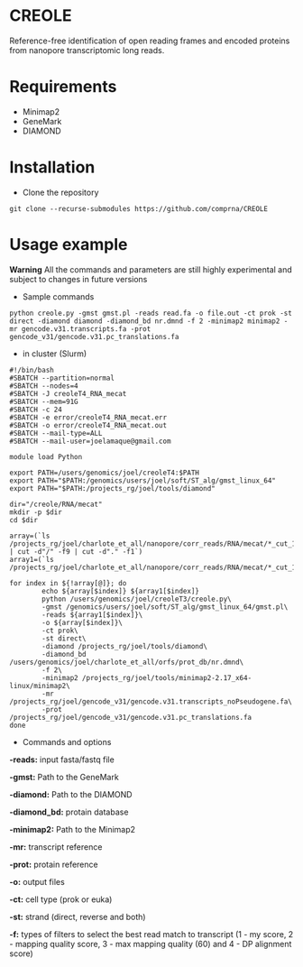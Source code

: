 # CREOLE
Reference-free identification of open reading frames and encoded proteins from nanopore transcriptomic long reads. 
# Requirements
- Minimap2
- GeneMark
- DIAMOND
# Installation
- Clone the repository

`git clone --recurse-submodules https://github.com/comprna/CREOLE`

# Usage example 
**Warning** All the commands and parameters are still highly experimental and subject to changes in future versions

- Sample commands
```
python creole.py -gmst gmst.pl -reads read.fa -o file.out -ct prok -st direct -diamond diamond -diamond_bd nr.dmnd -f 2 -minimap2 minimap2 -mr gencode.v31.transcripts.fa -prot gencode_v31/gencode.v31.pc_translations.fa

```

- in cluster (Slurm)

```
#!/bin/bash
#SBATCH --partition=normal
#SBATCH --nodes=4
#SBATCH -J creoleT4_RNA_mecat
#SBATCH --mem=91G
#SBATCH -c 24
#SBATCH -e error/creoleT4_RNA_mecat.err
#SBATCH -o error/creoleT4_RNA_mecat.out
#SBATCH --mail-type=ALL
#SBATCH --mail-user=joelamaque@gmail.com

module load Python

export PATH=/users/genomics/joel/creoleT4:$PATH
export PATH="$PATH:/genomics/users/joel/soft/ST_alg/gmst_linux_64"
export PATH="$PATH:/projects_rg/joel/tools/diamond"

dir="/creole/RNA/mecat"
mkdir -p $dir
cd $dir

array=(`ls /projects_rg/joel/charlote_et_all/nanopore/corr_reads/RNA/mecat/*_cut_150_cor.fa_mix | cut -d"/" -f9 | cut -d"." -f1`)
array1=(`ls /projects_rg/joel/charlote_et_all/nanopore/corr_reads/RNA/mecat/*_cut_150_cor.fa_mix`)

for index in ${!array[@]}; do
        echo ${array[$index]} ${array1[$index]}
        python /users/genomics/joel/creoleT3/creole.py\
        -gmst /genomics/users/joel/soft/ST_alg/gmst_linux_64/gmst.pl\ 
        -reads ${array1[$index]}\ 
        -o ${array[$index]}\  
        -ct prok\ 
        -st direct\ 
        -diamond /projects_rg/joel/tools/diamond\ 
        -diamond_bd /users/genomics/joel/charlote_et_all/orfs/prot_db/nr.dmnd\ 
        -f 2\ 
        -minimap2 /projects_rg/joel/tools/minimap2-2.17_x64-linux/minimap2\ 
        -mr /projects_rg/joel/gencode_v31/gencode.v31.transcripts_noPseudogene.fa\ 
        -prot /projects_rg/joel/gencode_v31/gencode.v31.pc_translations.fa
done
```

- Commands and options

**-reads:** input fasta/fastq file

**-gmst:** Path to the GeneMark

**-diamond:** Path to the DIAMOND

**-diamond_bd:** protain database

**-minimap2:** Path to the Minimap2

**-mr:** transcript reference

**-prot:** protain reference

**-o:** output files

**-ct:** cell type (prok or euka)

**-st:** strand (direct, reverse and both)

**-f:** types of filters to select the best read match to transcript (1 - my score, 2 - mapping quality score, 3 - max mapping quality (60) and 4 - DP alignment score)

